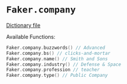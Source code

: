 # `Faker.company`

[Dictionary file](../src/main/resources/locales/en/company.yml)

Available Functions:  
```kotlin
Faker.company.buzzwords() // Advanced
Faker.company.bs() // clicks-and-mortar
Faker.company.name() // Smith and Sons
Faker.company.industry() // Defense & Space
Faker.company.profession // teacher
Faker.company.type() // Public Company
```
